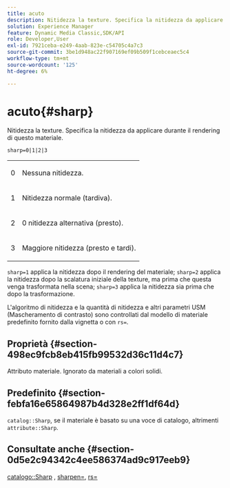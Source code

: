 ```yaml
---
title: acuto
description: Nitidezza la texture. Specifica la nitidezza da applicare durante il rendering di questo materiale.
solution: Experience Manager
feature: Dynamic Media Classic,SDK/API
role: Developer,User
exl-id: 7921ceba-e249-4aab-823e-c54705c4a7c3
source-git-commit: 3be1d948ac22f907169ef09b509f1cebceaec5c4
workflow-type: tm+mt
source-wordcount: '125'
ht-degree: 6%

---
```


# acuto{#sharp}

Nitidezza la texture. Specifica la nitidezza da applicare durante il rendering di questo materiale.

`sharp=0|1|2|3`

<table id="simpletable_04B4EAA7CE7D4ED48A61A50CD001388F"> 
 <tr class="strow"> 
  <td class="stentry"> <p>0 </p> </td> 
  <td class="stentry"> <p>Nessuna nitidezza. </p> </td> 
 </tr> 
 <tr class="strow"> 
  <td class="stentry"> <p>1 </p> </td> 
  <td class="stentry"> <p>Nitidezza normale (tardiva). </p> </td> 
 </tr> 
 <tr class="strow"> 
  <td class="stentry"> <p>2 </p> </td> 
  <td class="stentry"> <p>0 nitidezza alternativa (presto). </p> </td> 
 </tr> 
 <tr class="strow"> 
  <td class="stentry"> <p>3 </p> </td> 
  <td class="stentry"> <p>Maggiore nitidezza (presto e tardi). </p> </td> 
 </tr> 
</table>

`sharp=1` applica la nitidezza dopo il rendering del materiale; `sharp=2` applica la nitidezza dopo la scalatura iniziale della texture, ma prima che questa venga trasformata nella scena; `sharp=3` applica la nitidezza sia prima che dopo la trasformazione.

L&#39;algoritmo di nitidezza e la quantità di nitidezza e altri parametri USM (Mascheramento di contrasto) sono controllati dal modello di materiale predefinito fornito dalla vignetta o con `rs=`.

## Proprietà {#section-498ec9fcb8eb415fb99532d36c11d4c7}

Attributo materiale. Ignorato da materiali a colori solidi.

## Predefinito {#section-febfa16e65864987b4d328e2ff1df64d}

`catalog::Sharp`, se il materiale è basato su una voce di catalogo, altrimenti `attribute::Sharp`.

## Consultate anche {#section-0d5e2c94342c4ee586374ad9c917eeb9}

[catalogo::Sharp](../../../../../ir-api/material-cat/image-rendering-api-ref/c-ir-material-catalog/c-ir-material-data-reference/r-ir-sharp-dataref.md#reference-f79a14bd52474dfd8495115d398a30d0) , [sharpen=](../../../../../ir-api/http-protocol/image-rendering-api-ref/c-ir-http-protocol-ref/c-ir-http-protocol-command-reference/r-ir-http-sharpen.md#reference-13034d22d176483cb99ccafc2a4f6a6e), [rs=](../../../../../ir-api/http-protocol/image-rendering-api-ref/c-ir-http-protocol-ref/c-ir-http-protocol-command-reference/r-ir-rs.md#reference-d20cefaaa6cd4f449d1591c87959b4cf)
